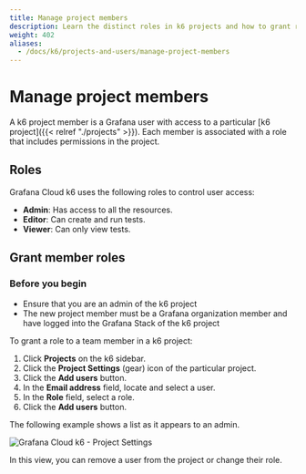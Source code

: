 ```yaml
---
title: Manage project members
description: Learn the distinct roles in k6 projects and how to grant role access to team members
weight: 402
aliases:
  - /docs/k6/projects-and-users/manage-project-members
---
```


# Manage project members

A k6 project member is a Grafana user with access to a particular [k6 project]({{< relref "./projects" >}}). Each member is associated with a role that includes permissions in the project.

## Roles

Grafana Cloud k6 uses the following roles to control user access:

- **Admin**: Has access to all the resources. 
- **Editor**: Can create and run tests.
- **Viewer**: Can only view tests.

## Grant member roles

### Before you begin

- Ensure that you are an admin of the k6 project
- The new project member must be a Grafana organization member and have logged into the Grafana Stack of the k6 project

To grant a role to a team member in a k6 project:
1. Click **Projects** on the k6 sidebar.
2. Click the **Project Settings** (gear) icon of the particular project.
3. Click the **Add users** button.
4. In the **Email address** field, locate and select a user.
5. In the **Role** field, select a role.
6. Click the **Add users** button.

The following example shows a list as it appears to an admin.

![Grafana Cloud k6 - Project Settings](/media/docs/k6/screenshoot-grafana-cloud-k6-project-settings.png)

In this view, you can remove a user from the project or change their role.
